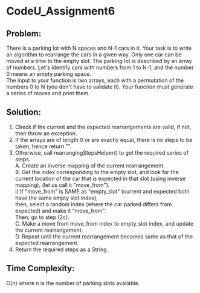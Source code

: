 # CodeU_Assignment6

## Problem:
There is a parking lot with N spaces and N-1 cars in it. Your task is to write an algorithm to rearrange the cars in a given way. Only one car can be moved at a time to the empty slot. The parking lot is described by an array of numbers. Let's identify cars with numbers from 1
to N-1, and the number 0 means an empty parking space.  
The input to your function is two arrays, each with a permutation of the numbers 0 to N (you don't have to validate it). Your function must generate a series of moves and print them.  

## Solution:  
1. Check if the current and the expected rearrangements are valid, if not, then throw an exception.  
2. If the arrays are of length 0 or are exactly equal, there is no steps to be taken, hence return "".  
3. Otherwise, call rearrangingStepsHelper() to get the required series of steps.   
     A. Create an inverse mapping of the current rearrangement.  
     B. Get the index corresponding to the empty slot, and look for the current location of the car that is expected in that slot (using inverse mapping), (let us call it "move_from").  
        i) If "move_from" is SAME as "empty_slot" (current and expected both have the same empty slot index),   
           then, select a random index (where the car parked differs from expected) and make it "move_from".  
           Then, go to step (2c).  
     C. Make a move from move_from index to empty_slot index, and update the current rearrangement.  
     D. Repeat until the current rearrangement becomes same as that of the expected rearrangement.  
4. Return the required steps as a String.   

## Time Complexity: 
O(n) where n is the number of parking slots available.

